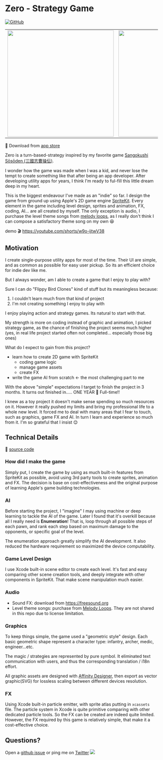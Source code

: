 # Zero - Strategy Game

[![GitHub](https://img.shields.io/github/license/hoishing/zero-game)](https://opensource.org/licenses/MIT)

<table id="img-tb">
<tr>
<td><img src="https://i.imgur.com/KDSdi7q.jpg" width="350" /></td>
<td><img src="https://i.imgur.com/eVXs5ZL.jpg" width="350" /></td>
</tr>
</table>

📲 Download from [app store](https://apps.apple.com/hk/app/zero-tbs/id1399856976)

Zero is a turn-based-strategy inspired by my favorite game [Sangokushi Sōsōden (三國志曹操伝)](https://en.wikipedia.org/wiki/Sangokushi_S%C5%8Ds%C5%8Dden).

I wonder how the game was made when I was a kid, and never lose the tempt to create something like that after being an app developer. After developing utility apps for years, I think I'm ready to ful-fill this little dream deep in my heart.

This is the biggest endeavour I've made as an "indie" so far. I design the game from ground up using Apple's 2D game engine [SpriteKit](https://developer.apple.com/spritekit/). Every element in the game including level design, sprites and animation, FX, coding, AI... are all created by myself. The only exception is audio, I purchase the level theme songs from [melody loops](https://www.melodyloops.com/), as I really don't think I can compose a satisfactory theme song on my own 😆

demo 🎬 https://youtube.com/shorts/w9o-ijtwV38

## Motivation

I create single-purpose utility apps for most of the time. Their UI are simple, and as common as possible for easy user pickup. So its an efficient choice for indie dev like me.

But I always wonder, am I able to create a game that I enjoy to play with?

Sure I can do "Flippy Bird Clones" kind of stuff but its meaningless because:

1. I couldn't learn much from that kind of project
2. I'm not creating something I enjoy to play with

I enjoy playing action and strategy games. Its natural to start with that.

My strength is more on coding instead of graphic and animation, I picked strategy game, as the chance of finishing the project seems much higher (yes, in real life project started often not completed... especially those big ones)

What do I expect to gain from this project?

- learn how to create 2D game with SpriteKit
  - coding game logic
  - manage game assets
  - create FX
- write the game AI from scratch <- the most challenging part to me

With the above "simple" expectations I target to finish the project in 3 months. It turns out finished in..... ONE YEAR 🤯 Full-time‼️

I knew as a toy project it doesn't make sense spending so much resources on it. However it really pushed my limits and bring my professional life to a whole new level. It forced me to deal with many areas that I fear to touch, such as graphics, game FX and AI. In turn I learn and experience so much from it. I'm so grateful that I insist 😌

## Technical Details

🔗 [source code](https://github.com/hoishing/zero-game)

### How did I make the game

Simply put, I create the game by using as much built-in features from SpriteKit as possible, avoid using 3rd party tools to create sprites, animation and FX. The decision is base on cost-effectiveness and the original purpose of learning Apple's game building technologies.

### AI

Before starting the project, I "imagine" I may using machine or deep learning to tackle the AI of the game. Later I found that it's overkill because all I really need is **Enumeration**! That is, loop through all possible steps of each pawn, and rank each step based on maximum damage to the opponents, or specific goal of the level.

The enumeration approach greatly simplify the AI development. It also reduced the hardware requirement so maximized the device computability.

### Game Level Design

I use Xcode built-in scene editor to create each level. It's fast and easy comparing other scene creation tools, and deeply integrate with other components in SpriteKit. That make scene manipulation much easier.

### Audio

- Sound FX: download from https://freesound.org
- Level theme songs: purchase from [Melody Loops](https://www.melodyloops.com/). They are not shared in this repo due to license limitation.

### Graphics

To keep things simple, the game used a "geometric style" design. Each basic geometric shape represent a character type: infantry, archer, medic, engineer...etc.

The magic / strategies are represented by pure symbol. It eliminated text communication with users, and thus the corresponding translation / i18n effort.

All graphic assets are designed with [Affinity Designer](https://affinity.serif.com/en-us/designer/), then export as vector graphic(SVG) for lossless scaling between different devices resolution.

### FX

Using Xcode built-in particle emitter, with sprite atlas putting in `xcassets` file. The particle system in Xcode is quite primitive comparing with other dedicated particle tools. So the FX can be created are indeed quite limited. However, the FX required by this game is relatively simple, that make it a cost-effective choice.

## Questions?

Open a [github issue](https://github.com/hoishing/zero-game/issues) or ping me on [Twitter](https://twitter.com/hoishing) ![](https://api.iconify.design/logos/twitter.svg?width=20)
